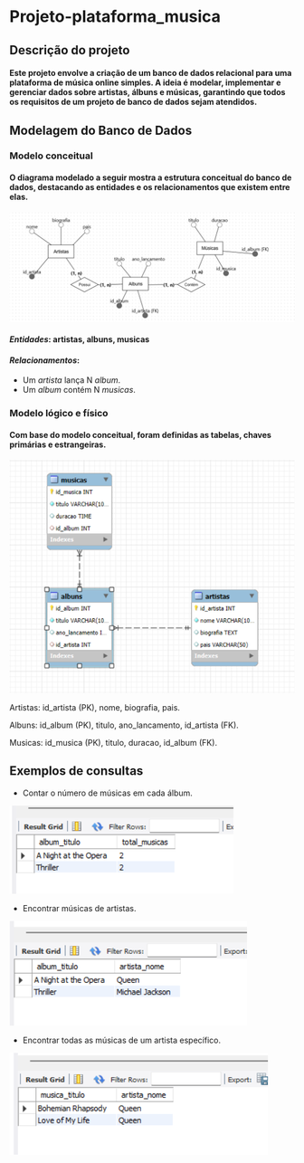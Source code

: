 # Projeto-plataforma_musica

## Descrição do projeto
#### Este projeto envolve a criação de um banco de dados relacional para uma plataforma de música online simples. A ideia é modelar, implementar e gerenciar dados sobre artistas, álbuns e músicas, garantindo que todos os requisitos de um projeto de banco de dados sejam atendidos.

## Modelagem do Banco de Dados

### Modelo conceitual

#### O diagrama modelado a seguir mostra a estrutura conceitual do banco de dados, destacando as entidades e os relacionamentos que existem entre elas.

![Modelo conceitual](./prints-consultas/modeloo_conceitual.png)
#### *Entidades*: artistas, albuns, musicas

#### *Relacionamentos*:
- Um *artista* lança N *album*.
- Um *album* contém N *musicas*.

### Modelo lógico e físico

#### Com base do modelo conceitual, foram definidas as tabelas, chaves primárias e estrangeiras.

![Modelo Físico](./prints-consultas/Captura%20de%20tela%202025-08-08%20195425.png)

Artistas: id_artista (PK), nome, biografia, pais.

Albuns: id_album (PK), titulo, ano_lancamento, id_artista (FK).

Musicas: id_musica (PK), titulo, duracao, id_album (FK).

## Exemplos de consultas
- Contar o número de músicas em cada álbum.

![Albuns](./prints-consultas/from_albunsa.png)

- Encontrar músicas de artistas. 

![Artista_titulo](./prints-consultas/select_a.titulo.png)

- Encontrar todas as músicas de um artista específico.

![Musica_titulo](./prints-consultas/select_m.titulo.png)

